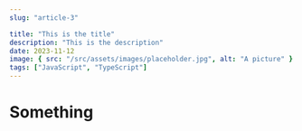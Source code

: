 ```yaml
---
slug: "article-3"

title: "This is the title"
description: "This is the description"
date: 2023-11-12
image: { src: "/src/assets/images/placeholder.jpg", alt: "A picture" }
tags: ["JavaScript", "TypeScript"]
---
```


# Something

